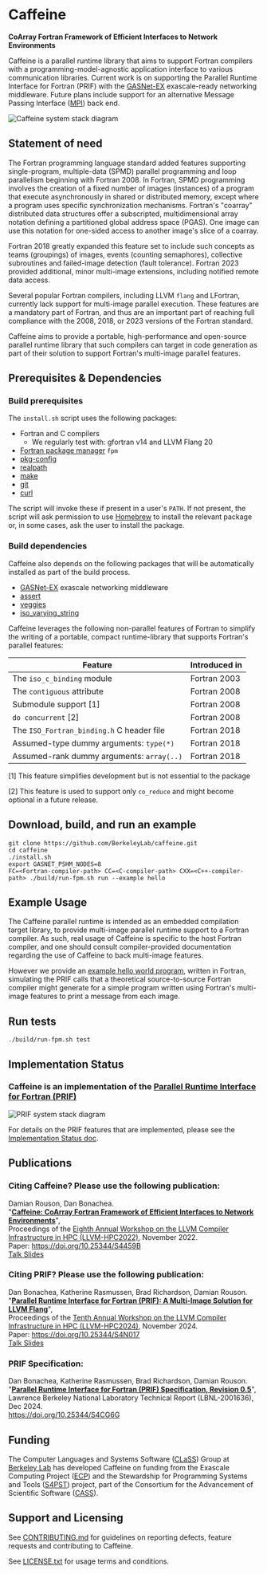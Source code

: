 Caffeine
========

**CoArray Fortran Framework of Efficient Interfaces to Network Environments**

Caffeine is a parallel runtime library that aims to support Fortran compilers
with a programming-model-agnostic application interface to various
communication libraries.  Current work is on supporting the Parallel Runtime
Interface for Fortran (PRIF) with the [GASNet-EX] exascale-ready networking
middleware.  Future plans include support for an alternative Message Passing
Interface ([MPI]) back end.

![Caffeine system stack diagram](https://github.com/BerkeleyLab/caffeine/wiki/img/caffeine-stack.gif)

Statement of need
-----------------

The Fortran programming language standard added features supporting
single-program, multiple-data (SPMD) parallel programming and loop
parallelism beginning with Fortran 2008.  In Fortran, SPMD programming
involves the creation of a fixed number of images (instances) of a
program that execute asynchronously in shared or distributed memory, except
where a program uses specific synchronization mechanisms.  Fortran's
"coarray" distributed data structures offer a subscripted,
multidimensional array notation defining a partitioned global address space
(PGAS).  One image can use this notation for one-sided access to another
image's slice of a coarray.

Fortran 2018 greatly expanded this feature set to include such concepts as
teams (groupings) of images, events (counting semaphores), collective
subroutines and failed-image detection (fault tolerance). Fortran 2023 provided
additional, minor multi-image extensions, including notified remote data access.

Several popular Fortran compilers, including LLVM `flang` and LFortran, currently
lack support for multi-image parallel execution. These features are a mandatory
part of Fortran, and thus are an important part of reaching full compliance with
the 2008, 2018, or 2023 versions of the Fortran standard.

Caffeine aims to provide a portable, high-performance and open-source parallel
runtime library that such compilers can target in code generation as part of
their solution to support Fortran's multi-image parallel features.

Prerequisites & Dependencies
-------------
### Build prerequisites
The `install.sh` script uses the following packages:
* Fortran and C compilers
    * We regularly test with: gfortran v14 and LLVM Flang 20
* [Fortran package manager] `fpm`
* [pkg-config]
* [realpath]
* [make]
* [git]
* [curl]

The script will invoke these if present in a user's `PATH`.
If not present, the script will ask permission to use [Homebrew] to install the relevant package
or, in some cases, ask the user to install the package.

### Build dependencies

Caffeine also depends on the following packages that will be automatically installed as part
of the build process.

* [GASNet-EX] exascale networking middleware
* [assert](https://github.com/BerkeleyLab/assert)
* [veggies](https://github.com/everythingfunctional/veggies)
* [iso_varying_string](https://github.com/everythingfunctional/iso_varying_string)

Caffeine leverages the following non-parallel features of Fortran to simplify the writing of a portable, compact runtime-library that supports Fortran's parallel features:

| Feature                                   | Introduced in |
|-------------------------------------------|---------------|
| The `iso_c_binding` module                | Fortran 2003  |
| The `contiguous` attribute                | Fortran 2008  |
| Submodule support [1]                     | Fortran 2008  |
| `do concurrent` [2]                       | Fortran 2008  |
| The `ISO_Fortran_binding.h` C header file | Fortran 2018  |
| Assumed-type dummy arguments: `type(*)`   | Fortran 2018  |
| Assumed-rank dummy arguments: `array(..)` | Fortran 2018  |


[1] This feature simplifies development but is not essential to the package

[2] This feature is used to support only `co_reduce` and might become optional in a future release.

Download, build, and run an example
-----------------------------------
```
git clone https://github.com/BerkeleyLab/caffeine.git
cd caffeine
./install.sh
export GASNET_PSHM_NODES=8
FC=<Fortran-compiler-path> CC=<C-compiler-path> CXX=<C++-compiler-path> ./build/run-fpm.sh run --example hello
```

Example Usage
-------------
The Caffeine parallel runtime is intended as an embedded compilation target
library, to provide multi-image parallel runtime support to a Fortran compiler.
As such, real usage of Caffeine is specific to the host Fortran compiler, and
one should consult compiler-provided documentation regarding the use of Caffeine
to back multi-image features.

However we provide an [example hello world program](example/hello.F90), 
written in Fortran, simulating the PRIF calls that a theoretical
source-to-source Fortran compiler might generate for a simple program written
using Fortran's multi-image features to print a message from each image.

Run tests
---------
```
./build/run-fpm.sh test
```

Implementation Status
--------------------

### Caffeine is an implementation of the [Parallel Runtime Interface for Fortran (PRIF)](#citing-prif-please-use-the-following-publication)

![PRIF system stack diagram](https://github.com/BerkeleyLab/caffeine/wiki/img/prif-stack.gif)

For details on the PRIF features that are implemented, please see the [Implementation Status doc](docs/implementation-status.md).

Publications
------------

### Citing Caffeine? Please use the following publication:

Damian Rouson, Dan Bonachea.   
"[**Caffeine: CoArray Fortran Framework of Efficient Interfaces to Network Environments**](https://github.com/BerkeleyLab/caffeine/wiki/pubs/Caffeine_for_LLVM-2022.pdf)",     
Proceedings of the [Eighth Annual Workshop on the LLVM Compiler Infrastructure in HPC (LLVM-HPC2022)](https://llvm-hpc-2022-workshop.github.io), November 2022.    
Paper: <https://doi.org/10.25344/S4459B>     
[Talk Slides](https://github.com/BerkeleyLab/caffeine/wiki/pubs/Caffeine_for_LLVM-2022-Slides.pdf)

### Citing PRIF? Please use the following publication:

Dan Bonachea, Katherine Rasmussen, Brad Richardson, Damian Rouson.    
"[**Parallel Runtime Interface for Fortran (PRIF): A Multi-Image Solution for LLVM Flang**](https://github.com/BerkeleyLab/caffeine/wiki/pubs/LLVM-HPC24_PRIF.pdf)",     
Proceedings of the [Tenth Annual Workshop on the LLVM Compiler Infrastructure in HPC (LLVM-HPC2024)](https://llvm-hpc-2024-workshop.github.io/), November 2024.    
Paper: <https://doi.org/10.25344/S4N017>    
[Talk Slides](https://github.com/BerkeleyLab/caffeine/wiki/pubs/LLVM-HPC24_PRIF_Slides.pdf)

### PRIF Specification:

Dan Bonachea, Katherine Rasmussen, Brad Richardson, Damian Rouson.    
"[**Parallel Runtime Interface for Fortran (PRIF) Specification, Revision 0.5**](https://github.com/BerkeleyLab/caffeine/wiki/pubs/PRIF_0.5.pdf)",     
Lawrence Berkeley National Laboratory Technical Report (LBNL-2001636), Dec 2024.    
<https://doi.org/10.25344/S4CG6G>

Funding
-------
The Computer Languages and Systems Software ([CLaSS]) Group at [Berkeley Lab] has developed Caffeine 
on funding from the Exascale Computing Project ([ECP](https://www.exascaleproject.org)) 
and the Stewardship for Programming Systems and Tools ([S4PST](https://ornl.github.io/events/s4pst2023/)) project,
part of the Consortium for the Advancement of Scientific Software ([CASS](https://cass.community/)).

Support and Licensing
---------------------
See [CONTRIBUTING.md](CONTRIBUTING.md) for guidelines on reporting defects, feature requests and contributing to Caffeine.

See [LICENSE.txt](LICENSE.txt) for usage terms and conditions.

[GASNet-EX]: https://gasnet.lbl.gov
[CLaSS]: https://go.lbl.gov/class
[Berkeley Lab]: https://lbl.gov
[MPI]: https://www.mpi-forum.org
[Homebrew]: https://brew.sh
[Fortran package manager]: https://github.com/fortran-lang/fpm
[pkg-config]: https://www.freedesktop.org/wiki/Software/pkg-config/
[realpath]: https://man7.org/linux/man-pages/man3/realpath.3.html
[make]: https://www.gnu.org/software/make/
[git]: https://git-scm.com
[curl]: https://curl.se

